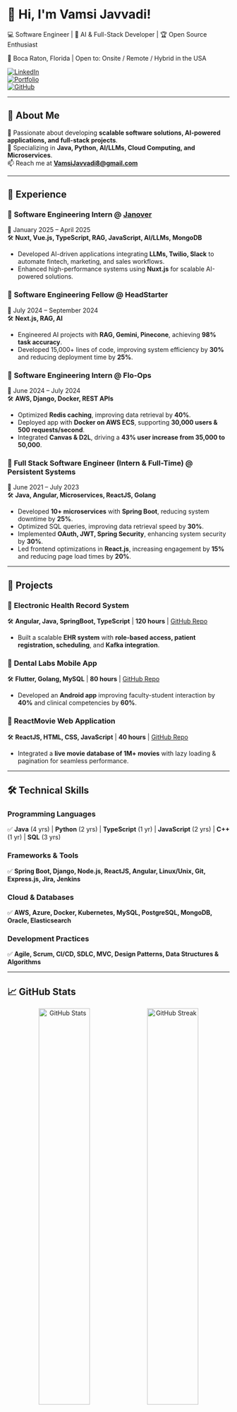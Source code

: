 # 👋 Hi, I'm Vamsi Javvadi! 

💻 Software Engineer | 🚀 AI & Full-Stack Developer | 🏆 Open Source Enthusiast  

📍 Boca Raton, Florida | Open to: Onsite / Remote / Hybrid in the USA  

[![LinkedIn](https://img.shields.io/badge/LinkedIn-blue?style=for-the-badge&logo=linkedin)](https://linkedin.com/in/vamsi-javvadi)  
[![Portfolio](https://img.shields.io/badge/Portfolio-%23007ACC?style=for-the-badge)](https://vamsijavvadi.vercel.app)  
[![GitHub](https://img.shields.io/github/followers/VamsiJavvadi7?style=social)](https://github.com/VamsiJavvadi7)  

---

## 🔹 About Me  
🚀 Passionate about developing **scalable software solutions, AI-powered applications, and full-stack projects**.  
🎯 Specializing in **Java, Python, AI/LLMs, Cloud Computing, and Microservices**.  
📫 Reach me at **[VamsiJavvadi8@gmail.com](mailto:VamsiJavvadi8@gmail.com)**  

---

## 💼 Experience  
### 🔹 **Software Engineering Intern** @ [Janover](https://janover.ventures)  
📅 January 2025 – April 2025  
🛠️ **Nuxt, Vue.js, TypeScript, RAG, JavaScript, AI/LLMs, MongoDB**  
- Developed AI-driven applications integrating **LLMs, Twilio, Slack** to automate fintech, marketing, and sales workflows.  
- Enhanced high-performance systems using **Nuxt.js** for scalable AI-powered solutions.  

### 🔹 **Software Engineering Fellow** @ HeadStarter  
📅 July 2024 – September 2024  
🛠️ **Next.js, RAG, AI**  
- Engineered AI projects with **RAG, Gemini, Pinecone**, achieving **98% task accuracy**.  
- Developed 15,000+ lines of code, improving system efficiency by **30%** and reducing deployment time by **25%**.  

### 🔹 **Software Engineering Intern** @ Flo-Ops  
📅 June 2024 – July 2024  
🛠️ **AWS, Django, Docker, REST APIs**  
- Optimized **Redis caching**, improving data retrieval by **40%**.  
- Deployed app with **Docker on AWS ECS**, supporting **30,000 users & 500 requests/second**.  
- Integrated **Canvas & D2L**, driving a **43% user increase from 35,000 to 50,000**.  

### 🔹 **Full Stack Software Engineer (Intern & Full-Time)** @ Persistent Systems  
📅 June 2021 – July 2023  
🛠️ **Java, Angular, Microservices, ReactJS, Golang**  
- Developed **10+ microservices** with **Spring Boot**, reducing system downtime by **25%**.  
- Optimized SQL queries, improving data retrieval speed by **30%**.  
- Implemented **OAuth, JWT, Spring Security**, enhancing system security by **30%**.  
- Led frontend optimizations in **React.js**, increasing engagement by **15%** and reducing page load times by **20%**.  

---

## 🚀 Projects  
### 📌 **Electronic Health Record System**  
🛠 **Angular, Java, SpringBoot, TypeScript** | **120 hours** | [GitHub Repo](#)  
- Built a scalable **EHR system** with **role-based access, patient registration, scheduling**, and **Kafka integration**.  

### 📌 **Dental Labs Mobile App**  
🛠 **Flutter, Golang, MySQL** | **80 hours** | [GitHub Repo](#)  
- Developed an **Android app** improving faculty-student interaction by **40%** and clinical competencies by **60%**.  

### 📌 **ReactMovie Web Application**  
🛠 **ReactJS, HTML, CSS, JavaScript** | **40 hours** | [GitHub Repo](#)  
- Integrated a **live movie database of 1M+ movies** with lazy loading & pagination for seamless performance.  

---

## 🛠️ Technical Skills  
### **Programming Languages**  
✅ **Java** (4 yrs) | **Python** (2 yrs) | **TypeScript** (1 yr) | **JavaScript** (2 yrs) | **C++** (1 yr) | **SQL** (3 yrs)  

### **Frameworks & Tools**  
✅ **Spring Boot, Django, Node.js, ReactJS, Angular, Linux/Unix, Git, Express.js, Jira, Jenkins**  

### **Cloud & Databases**  
✅ **AWS, Azure, Docker, Kubernetes, MySQL, PostgreSQL, MongoDB, Oracle, Elasticsearch**  

### **Development Practices**  
✅ **Agile, Scrum, CI/CD, SDLC, MVC, Design Patterns, Data Structures & Algorithms**  

---

## 📈 GitHub Stats  
<p align="center">
  <img src="https://github-readme-stats.vercel.app/api?username=VamsiJavvadi7&show_icons=true&theme=radical" alt="GitHub Stats" width="48%" />
  <img src="https://github-readme-streak-stats.herokuapp.com/?user=VamsiJavvadi7&theme=radical" alt="GitHub Streak" width="48%" />
</p>

---

## 🏆 GitHub Trophies  
<p align="center">
  <img src="https://github-profile-trophy.vercel.app/?username=VamsiJavvadi7&theme=onedark&no-frame=true&margin-w=15" alt="GitHub Trophies" />
</p>

---

## 📫 Connect with Me  
🔗 [LinkedIn](https://linkedin.com/in/vamsi-javvadi)  
🌐 [Portfolio](https://vamsijavvadi.vercel.app)  
📧 Email: **[VamsiJavvadi8@gmail.com](mailto:VamsiJavvadi8@gmail.com)**  
👨‍💻 [GitHub](https://github.com/VamsiJavvadi7)  

---

🔥 **Let's build something amazing together!** 🚀  
